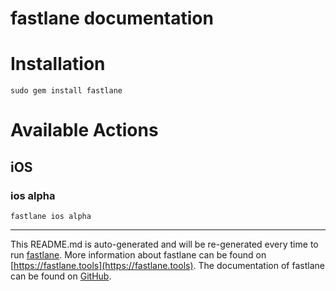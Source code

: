 fastlane documentation
================
# Installation
```
sudo gem install fastlane
```
# Available Actions
## iOS
### ios alpha
```
fastlane ios alpha
```


----

This README.md is auto-generated and will be re-generated every time to run [fastlane](https://fastlane.tools).
More information about fastlane can be found on [https://fastlane.tools](https://fastlane.tools).
The documentation of fastlane can be found on [GitHub](https://github.com/fastlane/fastlane/tree/master/fastlane).